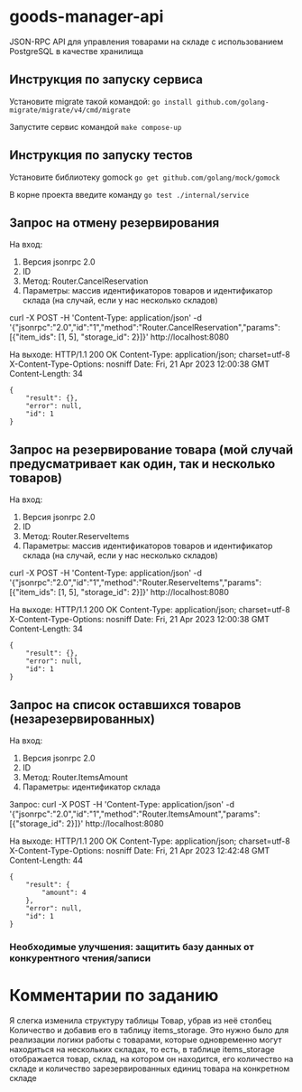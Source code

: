 # goods-manager-api
JSON-RPC API для управления товарами на складе с использованием PostgreSQL в качестве хранилища

## Инструкция по запуску сервиса
Установите migrate такой командой: `go install github.com/golang-migrate/migrate/v4/cmd/migrate`

Запустите сервис командой `make compose-up`

## Инструкция по запуску тестов
Установите библиотеку gomock `go get github.com/golang/mock/gomock`

В корне проекта введите команду `go test ./internal/service`

## Запрос на отмену резервирования
На вход: 
1. Версия jsonrpc 2.0
2. ID
3. Метод: Router.CancelReservation
4. Параметры: массив идентификаторов товаров и идентификатор склада (на случай, если у нас несколько складов)

curl -X POST
     -H 'Content-Type: application/json'
     -d '{"jsonrpc":"2.0","id":"1","method":"Router.CancelReservation","params":[{"item_ids": [1, 5], "storage_id": 2}]}'
     http://localhost:8080

На выходе:
    HTTP/1.1 200 OK
    Content-Type: application/json; charset=utf-8
    X-Content-Type-Options: nosniff
    Date: Fri, 21 Apr 2023 12:00:38 GMT
    Content-Length: 34
    
    {
        "result": {},
        "error": null,
        "id": 1
    }

## Запрос на резервирование товара (мой случай предусматривает как один, так и несколько товаров)

На вход:
1. Версия jsonrpc 2.0
2. ID
3. Метод: Router.ReserveItems 
4. Параметры: массив идентификаторов товаров и идентификатор склада (на случай, если у нас несколько складов)

curl -X POST
    -H 'Content-Type: application/json'
    -d '{"jsonrpc":"2.0","id":"1","method":"Router.ReserveItems","params":[{"item_ids": [1, 5], "storage_id": 2}]}'
    http://localhost:8080

На выходе:
    HTTP/1.1 200 OK
    Content-Type: application/json; charset=utf-8
    X-Content-Type-Options: nosniff
    Date: Fri, 21 Apr 2023 12:00:38 GMT
    Content-Length: 34

    {
        "result": {},
        "error": null,
        "id": 1
    }

## Запрос на список оставшихся товаров (незарезервированных)

На вход:
1. Версия jsonrpc 2.0
2. ID
3. Метод: Router.ItemsAmount 
4. Параметры: идентификатор склада

Запрос:
    curl -X POST
        -H 'Content-Type: application/json'
        -d '{"jsonrpc":"2.0","id":"1","method":"Router.ItemsAmount","params":[{"storage_id": 2}]}'
        http://localhost:8080

На выходе:
    HTTP/1.1 200 OK
    Content-Type: application/json; charset=utf-8
    X-Content-Type-Options: nosniff
    Date: Fri, 21 Apr 2023 12:42:48 GMT
    Content-Length: 44
    
    {
        "result": {
            "amount": 4
        },
        "error": null,
        "id": 1
    }


### Необходимые улучшения: защитить базу данных от конкурентного чтения/записи


# Комментарии по заданию
Я слегка изменила структуру таблицы Товар, убрав из неё столбец Количество и добавив его в таблицу items_storage.
Это нужно было для реализации логики работы с товарами, которые одновременно могут находиться на нескольких складах,
то есть, в таблице items_storage отображается товар, склад, на котором он находится, его количество на складе 
и количество зарезервированных единиц товара на конкретном складе
